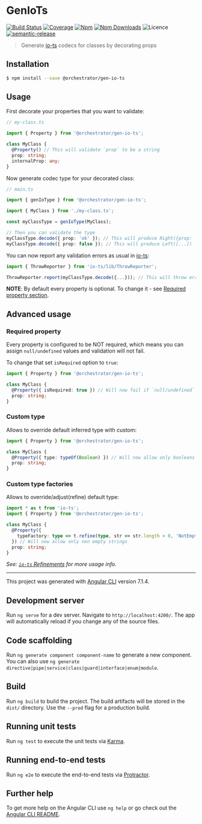 # GenIoTs

[![Build Status](https://travis-ci.org/orchestratora/gen-io-ts.svg?branch=master)](https://travis-ci.org/orchestratora/gen-io-ts)
[![Coverage](https://img.shields.io/codecov/c/github/orchestratora/gen-io-ts.svg?maxAge=2592000)](https://codecov.io/gh/orchestratora/gen-io-ts)
[![Npm](https://img.shields.io/npm/v/@orchestrator/gen-io-ts.svg)](https://www.npmjs.com/package/@orchestrator/gen-io-ts)
[![Npm Downloads](https://img.shields.io/npm/dt/@orchestrator/gen-io-ts.svg)](https://www.npmjs.com/package/@orchestrator/gen-io-ts)
![Licence](https://img.shields.io/github/license/orchestratora/gen-io-ts.svg)
[![semantic-release](https://img.shields.io/badge/%20%20%F0%9F%93%A6%F0%9F%9A%80-semantic--release-e10079.svg)](https://github.com/semantic-release/semantic-release)

> Generate [io-ts](https://github.com/gcanti/io-ts) codecs for classes by decorating props

## Installation

```bash
$ npm install --save @orchestrator/gen-io-ts
```

## Usage

First decorate your properties that you want to validate:

```ts
// my-class.ts

import { Property } from '@orchestrator/gen-io-ts';

class MyClass {
  @Property() // This will validate `prop` to be a string
  prop: string;
  internalProp: any;
}
```

Now generate codec type for your decorated class:

```ts
// main.ts

import { genIoType } from '@orchestrator/gen-io-ts';

import { MyClass } from './my-class.ts';

const myClassType = genIoType(MyClass);

// Then you can validate the type
myClassType.decode({ prop: 'ok' }); // This will produce Right({prop: 'ok'})
myClassType.decode({ prop: false }); // This will produce Left([...])
```

You can now report any validation errors as usual in [io-ts](https://github.com/gcanti/io-ts):

```ts
import { ThrowReporter } from 'io-ts/lib/ThrowReporter';

ThrowReporter.report(myClassType.decode({...})); // This will throw errors
```

**NOTE**: By default every property is optional.
To change it - see [Required property section](#required-property).

## Advanced usage

### Required property

Every property is configured to be NOT required, which means you can assign
`null/undefined` values and validation will not fail.

To change that set `isRequired` option to `true`:

```ts
import { Property } from '@orchestrator/gen-io-ts';

class MyClass {
  @Property({ isRequired: true }) // Will now fail if `null/undefined` was set
  prop: string;
}
```

### Custom type

Allows to override default inferred type with custom:

```ts
import { Property } from '@orchestrator/gen-io-ts';

class MyClass {
  @Property({ type: typeOf(Boolean) }) // Will now allow only booleans instead of strings
  prop: string;
}
```

### Custom type factories

Allows to override/adjust(refine) default type:

```ts
import * as t from 'io-ts';
import { Property } from '@orchestrator/gen-io-ts';

class MyClass {
  @Property({
    typeFactory: type => t.refine(type, str => str.length > 0, 'NotEmpty'),
  }) // Will now allow only non empty strings
  prop: string;
}
```

_See: [`io-ts` Refinements](https://github.com/gcanti/io-ts#refinements) for more usage info._

---

This project was generated with [Angular CLI](https://github.com/angular/angular-cli) version 7.1.4.

## Development server

Run `ng serve` for a dev server. Navigate to `http://localhost:4200/`. The app will automatically reload if you change any of the source files.

## Code scaffolding

Run `ng generate component component-name` to generate a new component. You can also use `ng generate directive|pipe|service|class|guard|interface|enum|module`.

## Build

Run `ng build` to build the project. The build artifacts will be stored in the `dist/` directory. Use the `--prod` flag for a production build.

## Running unit tests

Run `ng test` to execute the unit tests via [Karma](https://karma-runner.github.io).

## Running end-to-end tests

Run `ng e2e` to execute the end-to-end tests via [Protractor](http://www.protractortest.org/).

## Further help

To get more help on the Angular CLI use `ng help` or go check out the [Angular CLI README](https://github.com/angular/angular-cli/blob/master/README.md).
